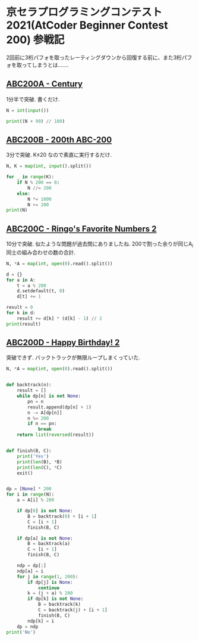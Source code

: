 # 京セラプログラミングコンテスト2021(AtCoder Beginner Contest 200) 参戦記

2回前に3桁パフォを取ったレーティングダウンから回復する前に、また3桁パフォを取ってしまうとは…….

## [ABC200A - Century](https://atcoder.jp/contests/abc200/tasks/abc200_a)

1分半で突破. 書くだけ.

```python
N = int(input())

print((N + 99) // 100)
```

## [ABC200B - 200th ABC-200](https://atcoder.jp/contests/abc200/tasks/abc200_b)

3分で突破. K≤20 なので素直に実行するだけ.

```python
N, K = map(int, input().split())

for _ in range(K):
    if N % 200 == 0:
        N //= 200
    else:
        N *= 1000
        N += 200
print(N)
```

## [ABC200C - Ringo's Favorite Numbers 2](https://atcoder.jp/contests/abc200/tasks/abc200_c)

10分で突破. 似たような問題が過去問にありましたね. 200で割った余りが同じA<sub>i</sub>同士の組み合わせの数の合計.

```python
N, *A = map(int, open(0).read().split())

d = {}
for a in A:
    t = a % 200
    d.setdefault(t, 0)
    d[t] += 1

result = 0
for k in d:
    result += d[k] * (d[k] - 1) // 2
print(result)
```

## [ABC200D - Happy Birthday! 2](https://atcoder.jp/contests/abc200/tasks/abc200_d)

突破できず. バックトラックが無限ループしまくっていた.

```python
N, *A = map(int, open(0).read().split())


def backtrack(n):
    result = []
    while dp[n] is not None:
        pn = n
        result.append(dp[n] + 1)
        n -= A[dp[n]]
        n %= 200
        if n == pn:
            break
    return list(reversed(result))


def finish(B, C):
    print('Yes')
    print(len(B), *B)
    print(len(C), *C)
    exit()


dp = [None] * 200
for i in range(N):
    a = A[i] % 200

    if dp[0] is not None:
        B = backtrack(0) + [i + 1]
        C = [i + 1]
        finish(B, C)

    if dp[a] is not None:
        B = backtrack(a)
        C = [i + 1]
        finish(B, C)

    ndp = dp[:]
    ndp[a] = i
    for j in range(1, 200):
        if dp[j] is None:
            continue
        k = (j + a) % 200
        if dp[k] is not None:
            B = backtrack(k)
            C = backtrack(j) + [i + 1]
            finish(B, C)
        ndp[k] = i
    dp = ndp
print('No')
```
